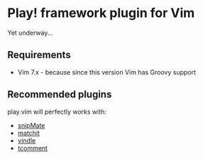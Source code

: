 Play! framework plugin for Vim
==============================

Yet underway...

Requirements
------------

* Vim 7.x - because since this version Vim has Groovy support

Recommended plugins
-------------------

play.vim will perfectly works with:

* [snipMate](https://github.com/msanders/snipmate.vim)
* [matchit](http://www.vim.org/scripts/script.php?script_id=39)
* [vindle](https://github.com/gmarik/vundle)
* [tcomment](https://github.com/tomtom/tcomment_vim)
